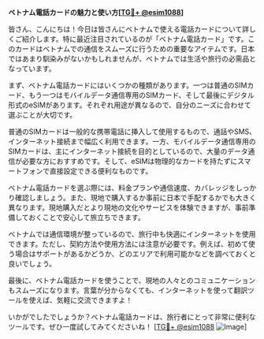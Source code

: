 **ベトナム電話カードの魅力と使い方[[TG💪+ @esim1088](https://t.me/s/esim1088)]**

皆さん、こんにちは！今日は皆さんにベトナムで使える電話カードについて詳しくご紹介します。特に最近注目されているのが「ベトナム電話カード」です。このカードはベトナムでの通信をスムーズに行うための重要なアイテムです。日本ではあまり馴染みがないかもしれませんが、ベトナムでは生活や旅行の必需品となっています。

まず、ベトナム電話カードにはいくつかの種類があります。一つは普通のSIMカード、もう一つはモバイルデータ通信専用のSIMカード、そして最後にデジタル形式のeSIMがあります。それぞれ用途が異なるので、自分のニーズに合わせて選ぶことが大切です。

普通のSIMカードは一般的な携帯電話に挿入して使用するもので、通話やSMS、インターネット接続まで幅広く利用できます。一方、モバイルデータ通信専用のSIMカードは、主にインターネット接続を目的としているので、大量のデータ通信が必要な方におすすめです。そして、eSIMは物理的なカードを持たずにスマートフォンで直接設定できる便利なものです。

ベトナム電話カードを選ぶ際には、料金プランや通信速度、カバレッジをしっかり確認しましょう。また、現地で購入するか事前に日本で手配するかでも大きく異なります。現地購入だとより現地の文化やサービスを体験できますが、事前準備しておくことで安心して旅立ちできます。

ベトナムでは通信環境が整っているので、旅行中も快適にインターネットを使用できます。ただし、契約方法や使用方法には注意が必要です。例えば、初めて使う場合はサポートがあるかどうか、どのエリアで利用可能かなどを調べておくと良いでしょう。

最後に、ベトナム電話カードを使うことで、現地の人々とのコミュニケーションもスムーズになります。言葉が分からなくても、インターネットを使って翻訳ツールを使えば、気軽に交流できますよ！

いかがでしたでしょうか？ベトナム電話カードは、旅行者にとって非常に便利なツールです。ぜひ一度試してみてくださいね！ [[TG💪+ @esim1088](https://t.me/s/esim1088) ![Image](https://i.postimg.cc/Y0z9fWf4/image.png)]